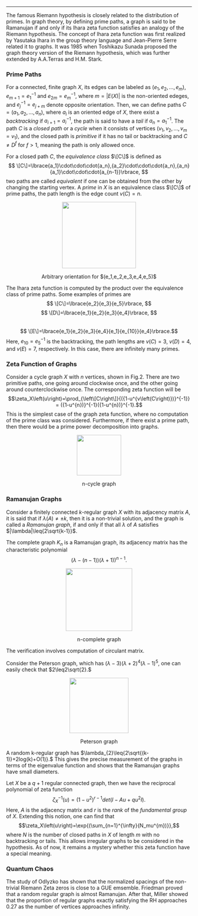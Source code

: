 ***
The famous Riemann hypothesis is closely related to the distribution of primes. In graph theory, by defining prime paths, a graph is said to be Ramanujan if and only if its Ihara zeta function satisfies an analogy of the Riemann hypothesis. The concept of Ihara zeta function was first realized by Yasutaka Ihara in the group theory language and Jean-Pierre Serre related it to graphs. It was 1985 when Toshikazu Sunada proposed the graph theory version of the Riemann hypothesis, which was further extended by A.A.Terras and H.M. Stark.

###  Prime Paths
For a connected, finite graph $X$, its edges can be labeled as $(e_1, e_2, ..., e_m)$, $e_{m+1}=e_1^{-1}$ and $e_{2m}=e_m^{-1}$, where $m=|E(X)|$ is the non-oriented edeges, and $e_j^{-1}=e_{j+m}$ denote opposite orientation. Then, we can define paths $C=(a_1,a_2,...,a_n)$, where $a_i$ is an oriented edge of $X$, there exist a $backtracking$ if $a_{i+1}=a_i^{-1}$, the path is said to have a $tail$ if $a_{n}=a_1^{-1}$. The path $C$ is a $closed$ $path$ or a $cycle$ when it consists of vertices $(v_1,v_2,...,v_m=v_1)$, and the closed path is $primitive$ if it has no tail or backtracking and $C\neq{D^f}$ for $f>{1}$, meaning the path is only allowed once.

For a closed path $C$, the $equivalence$ $class$ $\[C\]$ is defined as 
$$ \[C\]=\lbrace{a_1}\cdot\cdot\cdot{a_n},{a_2}\cdot\cdot\cdot{a_n},{a_n}{a_1}\cdot\cdot\cdot{a_{n-1}}\rbrace, $$
two paths are called $equivalent$ if one can be obtained from the other by changing the starting vertex. 
A $prime$ in $X$ is an equivalence class $\[C\]$ of prime paths, the path length is the edge count $v(C)=n$.

<p align="center"><img src= "https://user-images.githubusercontent.com/66701331/187326050-c8d93df8-d35c-4b4f-a9e4-c5ef29b08945.png" width="200" height="180"> <p/>
<p align="center"> Arbitrary orientation for $(e_1,e_2,e_3,e_4,e_5)$ </p>

The Ihara zeta function is computed by the product over the equivalence class of prime paths. Some examples of primes are 
$$ \[C\]=\lbrace{e_2}{e_3}{e_5}\rbrace, $$ 
$$ \[D\]=\lbrace{e_1}{e_2}{e_3}{e_4}\rbrace, $$  
$$ \[E\]=\lbrace{e_1}{e_2}{e_3}{e_4}{e_1}{e_{10}}{e_4}\rbrace.$$ 
Here, $e_10={e_5}^{-1}$ is the backtracking, the path lengths are $v(C)=3$, $v(D)=4$, and $v(E)=7$, respectively. In this case, there are infinitely many primes.

### Zeta Function of Graphs
Consider a cycle graph $X$ with $n$ vertices, shown in Fig.2. There are two primitive paths, one going around clockwise once, and the other going around counterclockwise once. The corresponding zeta function will be 
$$\zeta_X\left(u\right)=\prod_{\left\[C\right\]}{({1-u^{v\left(C\right)})}^{-1}} = ({1-u^{n})}^{-1}({1-u^{n})}^{-1}.$$
This is the simplest case of the graph zeta function, where no computation of the prime class was considered. Furthermore, if there exist a prime path, then there would be a prime power decomposition into graphs.

<p align="center"><img src= "https://user-images.githubusercontent.com/66701331/187325623-ef6c34c3-656e-4ffc-b173-2135757965ce.png" width="120" height="110"> <p/>
<p align="center"> n-cycle graph</p>

### Ramanujan Graphs
Consider a finitely connected $k$-regular graph $X$ with its adjacency matrix $A$, it is said that if $\lambda(A)\neq{\pm{k}}$, then it is a non-trivial solution, and the graph is called a $Ramanujan$ $graph$, if and only if that all $\lambda$ of $A$ satisfies $|\lambda|\leq{2\sqrt{k-1}}$.
<p/>

The complete graph $K_n$ is a Ramanujan graph, its adjacency matrix has the characteristic polynomial
$$(\lambda-(n-1))(\lambda+1))^{n-1}.$$
<p align="center"><img src= "https://user-images.githubusercontent.com/66701331/187332359-5131ca2b-bc71-433d-a76d-bc8fb6b393c3.PNG" width="180" height="170"> <p/>
<p align="center"> n-complete graph </p>
The verification involves computation of circulant matrix.
<p/>

Consider the Peterson graph, which has $(\lambda-3)(\lambda+2)^4(\lambda-1)^5,$ one can easily check that $2\leq2\sqrt{2}.$
<p align="center"><img src= "https://user-images.githubusercontent.com/66701331/187332360-47bc5e53-13f1-4ae0-b65d-4d5817294e7e.png" width="160" height="150"> <p/>
<p align="center"> Peterson graph </p>

A random k-regular graph has $\lambda_{2}\leq{2\sqrt{(k-1)}+2log(k)+O(1)}.$ This gives the precise measurement of the graphs in terms of the eigenvalue function and shows that the Ramanujan graphs have small diameters.

Let $X$ be a $q+1$ regular connected graph,
then we have the reciprocal polynomial of zeta function 
$$\zeta_X^{-1}\left(u\right)=\left(1-u^2\right)^{r-1}det\left(I-Au+qu^2I\right).$$
Here, $A$ is the adjacency matrix and $r$ is the $rank$ of the $fundamental$ $group$ of $X$. Extending this notion, one can find that 
$$\zeta_X\left(u\right)=\exp{(\sum_{n=1}^{\infty}{N_mu^{m})}},$$
where $N$ is the number of closed paths in $X$ of length $m$ with no backtracking or tails. This allows irregular graphs to be considered in the hypothesis. As of now, it remains a mystery whether this zeta function have a special meaning.

### Quantum Chaos
The study of Odlyzko has shown that the normalized spacings of the non-trivial Riemann Zeta zeros is close to a GUE emsemble. 
Friedman proved that a random regular graph is almost Ramanujan. After that, Miller showed that the proportion of regular graphs exactly satisfying the RH approaches 0.27 as the number of vertices approaches infinity.
<p/>

<p/>
<script type="text/javascript" charset="utf-8" src=" https://cdn.mathjax.org/mathjax/latest/MathJax.js?config=TeX-AMS-MML_HTMLorMML, https://vincenttam.github.io/javascripts/MathJaxLocal.js"></script>
